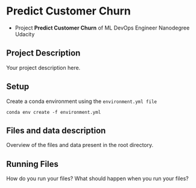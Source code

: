 # Predict Customer Churn

- Project **Predict Customer Churn** of ML DevOps Engineer Nanodegree Udacity

## Project Description
Your project description here.

## Setup

Create a conda environment using the ```environment.yml file```
```
conda env create -f environment.yml
```

## Files and data description
Overview of the files and data present in the root directory. 

## Running Files
How do you run your files? What should happen when you run your files?



